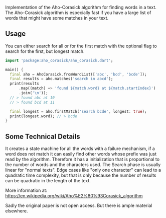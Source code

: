 Implementation of the Aho-Corasick algorithm for finding words in a text.
The Aho-Corasick algorithm is especially fast if you have a large list
of words that might have some matches in your text.

## Usage

You can either search for all or for the first match with the optional
flag to search for the first, but longest match.

```dart
import 'package:aho_corasick/aho_corasick.dart';

main() {
  final aho = AhoCorasick.fromWordList(['abc', 'bcd', 'bcde']);
  final results = aho.matches('search in abcd');
  print(results
      .map((match) => 'found ${match.word} at ${match.startIndex}')
      .join('\n'));
  // > found abc at 10
  // > found bcd at 11

  final longest = aho.firstMatch('search bcde', longest: true);
  print(longest.word); // > bcde
}
```


## Some Technical Details

It creates a state machine for all
the words with a failure mechanism, if a word does not match it can easily find
other words whose prefix was just read by the algorithm. Therefore it
has a initialization that is proportional to the number of words and the
characters used. The Search phase is usually linear for "normal texts".
Edge cases like "only one character" can lead to a quadratic time complexity,
but that is only because the number of results can be quadratic in the length of
the text.

More information at: https://en.wikipedia.org/wiki/Aho%E2%80%93Corasick_algorithm

Sadly the original paper is not open access. But there is ample material
elsewhere.
